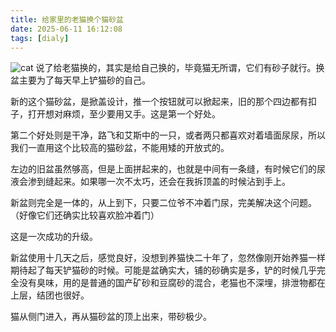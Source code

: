 ```yaml
---
title: 给家里的老猫换个猫砂盆
date: 2025-06-11 16:12:08
tags: [dialy]
---
```

![cat](cat_toilet.jpeg)
说了给老猫换的，其实是给自己换的，毕竟猫无所谓，它们有砂子就行。换盆主要为了每天早上铲猫砂的自己。

新的这个猫砂盆，是掀盖设计，推一个按钮就可以掀起来，旧的那个四边都有扣子，打开想对麻烦，至少要用又手。这是第一个好处。

第二个好处则是干净，路飞和艾斯中的一只，或者两只都喜欢对着墙面尿尿，所以我们一直用这个比较高的猫砂盆，不能用矮的开放式的。

左边的旧盆虽然够高，但是上面拼起来的，也就是中间有一条缝，有时候它们的尿液会渗到缝起来。如果哪一次不太巧，还会在我拆顶盖的时候沾到手上。

新盆则完全是一体的，从上到下，只要二位爷不冲着门尿，完美解决这个问题。（好像它们还确实比较喜欢脸冲着门）

这是一次成功的升级。

新盆使用十几天之后，感觉良好，没想到养猫快二十年了，忽然像刚开始养猫一样期待起了每天铲猫砂的时候。可能是盆确实大，铺的砂确实是多，铲的时候几乎完全没有臭味，用的是普通的国产矿砂和豆腐砂的混合，老猫也不深埋，排泄物都在上层，结团也很好。

猫从侧门进入，再从猫砂盆的顶上出来，带砂极少。